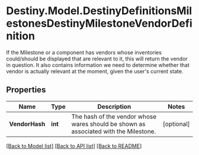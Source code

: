 # Destiny.Model.DestinyDefinitionsMilestonesDestinyMilestoneVendorDefinition
If the Milestone or a component has vendors whose inventories could/should be displayed that are relevant to it, this will return the vendor in question.   It also contains information we need to determine whether that vendor is actually relevant at the moment, given the user's current state.

## Properties

Name | Type | Description | Notes
------------ | ------------- | ------------- | -------------
**VendorHash** | **int** | The hash of the vendor whose wares should be shown as associated with the Milestone. | [optional] 

[[Back to Model list]](../README.md#documentation-for-models) [[Back to API list]](../README.md#documentation-for-api-endpoints) [[Back to README]](../README.md)

